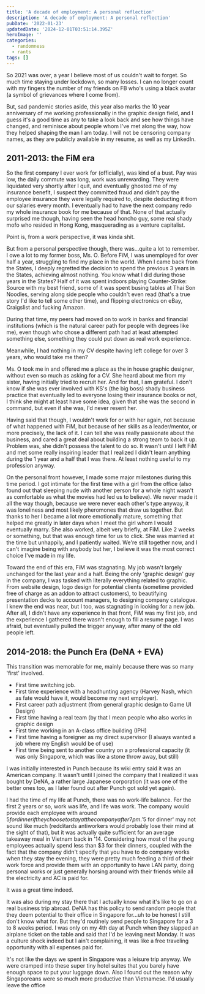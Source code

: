 ```yaml
---
title: 'A decade of employment: A personal reflection'
description: 'A decade of employment: A personal reflection'
pubDate: '2022-01-23'
updatedDate: '2024-12-01T03:51:14.395Z'
heroImage: ''
categories:
  - randomness
  - rants
tags: []
---
```


So 2021 was over, a year I believe most of us couldn't wait to forget. So much time staying under lockdown, so many losses. I can no longer count with my fingers the number of my friends on FB who's using a black avatar (a symbol of grievances where I come from).

But, sad pandemic stories aside, this year also marks the 10 year anniversary of me working professionally in the graphic design field, and I guess it's a good time as any to take a look back and see how things have changed, and reminisce about people whom I've met along the way, how they helped shaping the man I am today. I will not be censoring company names, as they are publicly available in my resume, as well as my LinkedIn.

<!--more-->

## 2011-2013: the FiM era

So the first company I ever work for (officially), was kind of a bust. Pay was low, the daily commute was long, work was unrewarding. They were liquidated very shortly after I quit, and eventually ghosted me of my insurance benefit, I suspect they committed fraud and didn't pay the employee insurance they were legally required to, despite deducting it from our salaries every month. I eventually had to have the next company redo my whole insurance book for me because of that. None of that actually surprised me though, having seen the head honcho guy, some real shady mofo who resided in Hong Kong, masquerading as a venture capitalist.

Point is, from a work perspective, it was kinda shit.

But from a personal perspective though, there was...quite a lot to remember. I owe a lot to my former boss, Ms. O. Before FiM, I was unemployed for over half a year, struggling to find my place in the world. When I came back from the States, I deeply regretted the decision to spend the previous 3 years in the States, achieving almost nothing. You know what I did during those years in the States? Half of it was spent indoors playing Counter-Strike: Source with my best friend, some of it was spent busing tables at Thai Son Noodles, serving along side people who couldn't even read (that's a true story I'd like to tell some other time), and flipping electronics on eBay, Craigslist and fucking Amazon.

During that time, my peers had moved on to work in banks and financial institutions (which is the natural career path for people with degrees like me), even though who chose a different path had at least attempted something else, something they could put down as real work experience.

Meanwhile, I had nothing in my CV despite having left college for over 3 years, who would take me then?

Ms. O took me in and offered me a place as the in house graphic designer, without even so much as asking for a CV. She heard about me from my sister, having initially tried to recruit her. And for that, I am grateful. I don't know if she was ever involved with KS's (the big boss) shady business practice that eventually led to everyone losing their insurance books or not, I think she might at least have some idea, given that she was the second in command, but even if she was, I'd never resent her.

Having said that though, I wouldn't work for or with her again, not because of what happened with FiM, but because of her skills as a leader/mentor, or more precisely, the lack of it. I can tell she was really passionate about the business, and cared a great deal about building a strong team to back it up. Problem was, she didn't possess the talent to do so. It wasn't until I left FiM and met some really inspiring leader that I realized I didn't learn anything during the 1 year and a half that I was there. At least nothing useful to my profession anyway.

On the personal front however, I made some major milestones during this time period. I got intimate for the first time with a girl from the office (also found out that sleeping nude with another person for a whole night wasn't as comfortable as what the movies had led us to believe). We never made it all the way though, because we were never each other's type anyway, it was loneliness and most likely pheromones that draw us together. But thanks to her I became a lot more emotionally mature, something that helped me greatly in later days when I meet the girl whom I would eventually marry. She also worked, albeit very briefly, at FiM. Like 2 weeks or something, but that was enough time for us to click. She was married at the time but unhappily, and I patiently waited. We're still together now, and I can't imagine being with anybody but her, I believe it was the most correct choice I've made in my life.

Toward the end of this era, FiM was stagnating. My job wasn't largely unchanged for the last year and a half. Being the only 'graphic design' guy in the company, I was tasked with literally everything related to graphic. From website design, logo design for potential clients (sometime provided free of charge as an addon to attract customers), to beautifying presentation decks to account managers, to designing company catalogue. I knew the end was near, but I too, was stagnating in looking for a new job. After all, I didn't have any experience in that front, FiM was my first job, and the experience I gathered there wasn't enough to fill a resume page. I was afraid, but eventually pulled the trigger anyway, after many of the old people left.

## 2014-2018: the Punch Era (DeNA + EVA)

This transition was memorable for me, mainly because there was so many 'first' involved.

- First time switching job.
- First time experience with a headhunting agency (Harvey Nash, which as fate would have it, would become my next employer).
- First career path adjustment (from general graphic design to Game UI Design)
- First time having a real team (by that I mean people who also works in graphic design
- First time working in an A-class office building (IPH)
- First time having a foreigner as my direct supervisor (I always wanted a job where my English would be of use)
- First time being sent to another country on a professional capacity (it was only Singapore, which was like a stone throw away, but still)

I was initially interested in Punch because its wiki entry said it was an American company. It wasn't until I joined the company that I realized it was bought by DeNA, a rather large Japanese corporation (it was one of the better ones too, as I later found out after Punch got sold yet again).

I had the time of my life at Punch, there was no work-life balance. For the first 2 years or so, work was life, and life was work. The company would provide each employee with around $5 for dinner if they choose to stay at the company after 7pm. '$5 for dinner' may not sound like much (redditards antiworkers would probably lose their mind at the sight of that), but it was actually quite sufficient for an average takeaway meal in Vietnam back in '14. Considering how most of the young employees actually spend less than $3 for their dinners, coupled with the fact that the company didn't specify that you have to do company works when they stay the evening, they were pretty much feeding a third of their work force and provide them with an opportunity to have LAN party, doing personal works or just generally horsing around with their friends while all the electricity and AC is paid for.

It was a great time indeed.

It was also during my stay there that I actually know what it's like to go on a real business trip abroad. DeNA has this policy to send random people that they deem potential to their office in Singapore for...uh to be honest I still don't know what for. But they'd routinely send people to Singapore for a 3 to 8 weeks period. I was only on my 4th day at Punch when they slapped an airplane ticket on the table and said that I'd be leaving next Monday. It was a culture shock indeed but I ain't complaining, it was like a free traveling opportunity with all expenses paid for.

It's not like the days we spent in Singapore was a leisure trip anyway. We were cramped into these super tiny hotel suites that you barely have enough space to put your luggage down. Also I found out the reason why Singaporeans were so much more productive than Vietnamese. I'd usually leave the office
